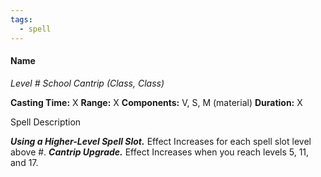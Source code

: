 ```yaml
---
tags:
  - spell
---
```

#### Name
*Level # School Cantrip (Class, Class)*

**Casting Time:** X
**Range:** X
**Components:** V, S, M (material)
**Duration:** X

Spell Description

***Using a Higher-Level Spell Slot.*** Effect Increases for each spell slot level above #.
***Cantrip Upgrade.*** Effect Increases when you reach levels 5, 11, and 17.